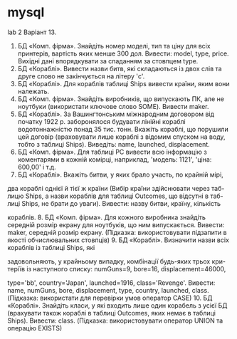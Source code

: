 # mysql
 
lab 2
Варіант 13.
1. БД «Комп. фірма». Знайдіть номер моделі, тип та ціну для всіх
принтерів, вартість яких менше 300 дол. Вивести: model, type, price.
Вихідні дані впорядкувати за спаданням за стовпцем type.
2. БД «Кораблі». Вивести назви битв, які складаються із двох слів та
друге слово не закінчується на літеру 'c'.
3. БД «Кораблі». Для кораблів таблиці Ships вивести країни, яким
вони належать.
4. БД «Комп. фірма». Знайдіть виробників, що випускають ПК, але не
ноутбуки (використати ключове слово SOME). Вивести maker.
5. БД «Кораблі». За Вашингтонським міжнародним договором від
початку 1922 р. заборонялося будувати лінійні кораблі
водотоннажністю понад 35 тис. тонн. Вкажіть кораблі, що порушили
цей договір (враховувати лише кораблі з відомим спуском на воду,
тобто з таблиці Ships). Виведіть: name, launched, displacement.
6. БД «Комп. фірма». Для таблиці PC вивести всю інформацію з
коментарями в кожній комірці, наприклад, 'модель: 1121', 'ціна:
600,00' і т.д.
7. БД «Кораблі». Вкажіть битви, у яких брало участь, по крайній мірі,

два кораблі однієї й тієї ж країни (Вибір країни здійснювати через таб-
лицю Ships, а назви кораблів для таблиці Outcomes, що відсутні в таб-
лиці Ships, не брати до уваги). Вивести: назву битви, країну, кількість

кораблів.
8. БД «Комп. фірма». Для кожного виробника знайдіть середній
розмір екрану для ноутбуків, що ним випускається. Вивести: maker,
середній розмір екрану. (Підказка: використовувати підзапити в
якості обчислювальних стовпців)
9. БД «Кораблі». Визначити назви всіх кораблів із таблиці Ships, які

задовольняють, у крайньому випадку, комбінації будь-яких трьох кри-
теріїв із наступного списку: numGuns=9, bore=16, displacement=46000,

type='bb', country='Japan', launched=1916, class='Revenge'. Вивести:
name, numGuns, bore, displacement, type, country, launched, class.
(Підказка: використати для перевірки умов оператор CASE)
10. БД «Кораблі». Знайдіть класи, у які входить лише один корабель з
усієї БД (врахувати також кораблі в таблиці Outcomes, яких немає в
таблиці Ships). Вивести: class. (Підказка: використовувати оператор
UNION та операцію EXISTS)